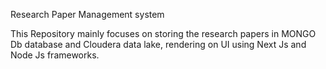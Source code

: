 Research Paper Management system 

This Repository mainly focuses on storing the research papers in MONGO Db database and Cloudera data lake, rendering on UI using Next Js and Node Js frameworks.
